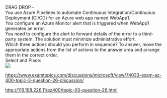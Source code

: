 DRAG DROP -<br/>You use Azure Pipelines to automate Continuous Integration/Continuous Deployment (CI/CD) for an Azure web app named WebApp1.<br/>You configure an Azure Monitor alert that is triggered when WebApp1 generates an error.<br/>You need to configure the alert to forward details of the error to a third-party system. The solution must minimize administrative effort.<br/>Which three actions should you perform in sequence? To answer, move the appropriate actions from the list of actions to the answer area and arrange them in the correct order.<br/>Select and Place:<br/><img src="https://www.examtopics.com/assets/media/exam-media/04257/0011300001.jpg" class="in-exam-image"/><br/><p><a href="https://www.examtopics.com/discussions/microsoft/view/74033-exam-az-400-topic-3-question-26-discussion/">https://www.examtopics.com/discussions/microsoft/view/74033-exam-az-400-topic-3-question-26-discussion/</a></p><p><a href="http://116.198.226.11/az400/topic-03-question-26.html">http://116.198.226.11/az400/topic-03-question-26.html</a></p><script src="https://giscus.app/client.js"                    data-repo="azsamples/az204"                    data-repo-id="R_kgDOMRXzDQ"                    data-category="General"                    data-category-id="DIC_kwDOMRXzDc4Cgi27"                    data-mapping="pathname"                    data-strict="1"                    data-reactions-enabled="0"                    data-emit-metadata="0"                    data-input-position="bottom"                    data-theme="preferred_color_scheme"                    data-lang="en"                    crossorigin="anonymous"                    async>                    </script>